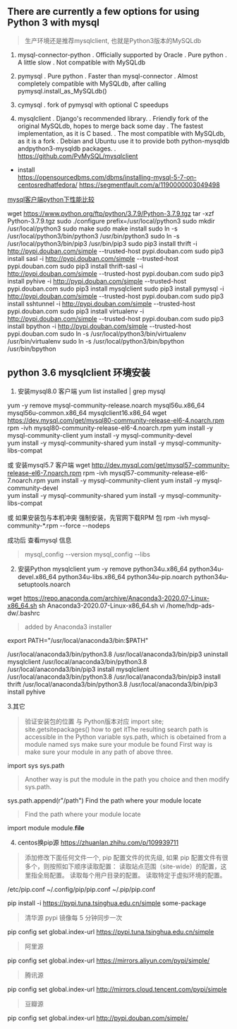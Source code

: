 ## There are currently a few options for using Python 3 with mysql
> 生产环境还是推荐mysqlclient, 也就是Python3版本的MySQLdb

1. mysql-connector-python
. Officially supported by Oracle
. Pure python
. A little slow
. Not compatible with MySQLdb

2. pymysql
. Pure python
. Faster than mysql-connector
. Almost completely compatible with MySQLdb, after calling pymysql.install_as_MySQLdb()

3. cymysql
. fork of pymysql with optional C speedups

4. mysqlclient
. Django's recommended library.
. Friendly fork of the original MySQLdb, hopes to merge back some day
. The fastest implementation, as it is C based.
. The most compatible with MySQLdb, as it is a fork
. Debian and Ubuntu use it to provide both python-mysqldb andpython3-mysqldb packages.
. https://github.com/PyMySQL/mysqlclient

* install  
https://opensourcedbms.com/dbms/installing-mysql-5-7-on-centosredhatfedora/
https://segmentfault.com/a/1190000003049498

[mysql客户端python下性能比较](https://cloud.tencent.com/developer/article/1399154)


wget https://www.python.org/ftp/python/3.7.9/Python-3.7.9.tgz
tar -xzf Python-3.7.9.tgz
sudo ./configure prefix=/usr/local/python3
sudo mkdir /usr/local/python3
sudo make 
sudo make install
sudo ln -s /usr/local/python3/bin/python3 /usr/bin/python3
sudo ln -s /usr/local/python3/bin/pip3 /usr/bin/pip3
sudo pip3 install thrift -i http://pypi.douban.com/simple --trusted-host pypi.douban.com
sudo pip3 install sasl -i http://pypi.douban.com/simple --trusted-host pypi.douban.com
sudo pip3 install thrift-sasl -i http://pypi.douban.com/simple --trusted-host pypi.douban.com
sudo pip3 install pyhive -i http://pypi.douban.com/simple --trusted-host pypi.douban.com
sudo pip3 install mysqlclient
sudo pip3 install pymysql -i http://pypi.douban.com/simple --trusted-host pypi.douban.com
sudo pip3 install sshtunnel -i http://pypi.douban.com/simple --trusted-host pypi.douban.com
sudo pip3 install virtualenv -i http://pypi.douban.com/simple --trusted-host pypi.douban.com
sudo pip3 install bpython -i http://pypi.douban.com/simple --trusted-host pypi.douban.com
sudo ln -s /usr/local/python3/bin/virtualenv /usr/bin/virtualenv
sudo ln -s /usr/local/python3/bin/bpython /usr/bin/bpython

## python 3.6 mysqlclient 环境安装

1. 安装mysql8.0 客户端
yum list installed | grep mysql

yum -y remove mysql-community-release.noarch  mysql56u.x86_64 mysql56u-common.x86_64 mysqlclient16.x86_64
wget https://dev.mysql.com/get/mysql80-community-release-el6-4.noarch.rpm
rpm -ivh mysql80-community-release-el6-4.noarch.rpm
yum install -y mysql-community-client
yum install -y mysql-community-devel  
yum install -y mysql-community-shared
yum install -y mysql-community-libs-compat

或 安装mysql5.7 客户端
wget http://dev.mysql.com/get/mysql57-community-release-el6-7.noarch.rpm
rpm -ivh mysql57-community-release-el6-7.noarch.rpm
yum install -y mysql-community-client
yum install -y mysql-community-devel  
yum install -y mysql-community-shared
yum install -y mysql-community-libs-compat

或 如果安装包与本机冲突 强制安装，先官网下载RPM 包
rpm -ivh mysql-community-*.rpm  --force --nodeps

成功后 查看mysql  信息
> mysql_config --version
> mysql_config --libs


2. 安装Python mysqlclient
yum -y remove python34u.x86_64 python34u-devel.x86_64  python34u-libs.x86_64  python34u-pip.noarch python34u-setuptools.noarch

wget https://repo.anaconda.com/archive/Anaconda3-2020.07-Linux-x86_64.sh
sh Anaconda3-2020.07-Linux-x86_64.sh
vi  /home/hdp-ads-dw/.bashrc
> added by Anaconda3 installer  

export PATH="/usr/local/anaconda3/bin:$PATH"

/usr/local/anaconda3/bin/python3.8 /usr/local/anaconda3/bin/pip3 uninstall mysqlclient
/usr/local/anaconda3/bin/python3.8 /usr/local/anaconda3/bin/pip3 install mysqlclient
/usr/local/anaconda3/bin/python3.8 /usr/local/anaconda3/bin/pip3 install thrift
/usr/local/anaconda3/bin/python3.8 /usr/local/anaconda3/bin/pip3 install pyhive

3.其它
> 验证安装包的位置 与  Python版本对应
import site; site.getsitepackages()
> how to get itThe resulting search path is accessible in the Python variable sys.path, which is obetained from a module named sys
> make sure your module be found First way is make sure your module in any path of above three.

import sys
sys.path

> Another way is put the module in the path you choice and then modify sys.path.

sys.path.append(r"/path")
Find the path where your module locate

> Find the path where your module locate

import module
module.__file__

4. centos换pip源  https://zhuanlan.zhihu.com/p/109939711
> 添加修改下面任何文件一个, pip 配置文件的优先级, 如果 pip 配置文件有很多个，则按照如下顺序读取配置：
> 读取站点范围（site-wide）的配置，这里指全局配置。
> 读取每个用户目录的配置。
> 读取特定于虚拟环境的配置。

/etc/pip.conf  ~/.config/pip/pip.conf ~/.pip/pip.conf

pip install -i https://pypi.tuna.tsinghua.edu.cn/simple some-package
> 清华源  pypi 镜像每 5 分钟同步一次

pip config set global.index-url https://pypi.tuna.tsinghua.edu.cn/simple
> 阿里源

pip config set global.index-url https://mirrors.aliyun.com/pypi/simple/
> 腾讯源

pip config set global.index-url http://mirrors.cloud.tencent.com/pypi/simple
> 豆瓣源

pip config set global.index-url http://pypi.douban.com/simple/